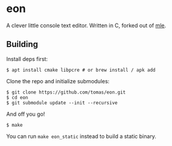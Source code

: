 # eon

A clever little console text editor. Written in C, forked out of [mle](https://github.com/adsr/mle).

## Building

Install deps first:

    $ apt install cmake libpcre # or brew install / apk add

Clone the repo and initialize submodules:

    $ git clone https://github.com/tomas/eon.git
    $ cd eon
    $ git submodule update --init --recursive

And off you go!

    $ make

You can run `make eon_static` instead to build a static binary.

